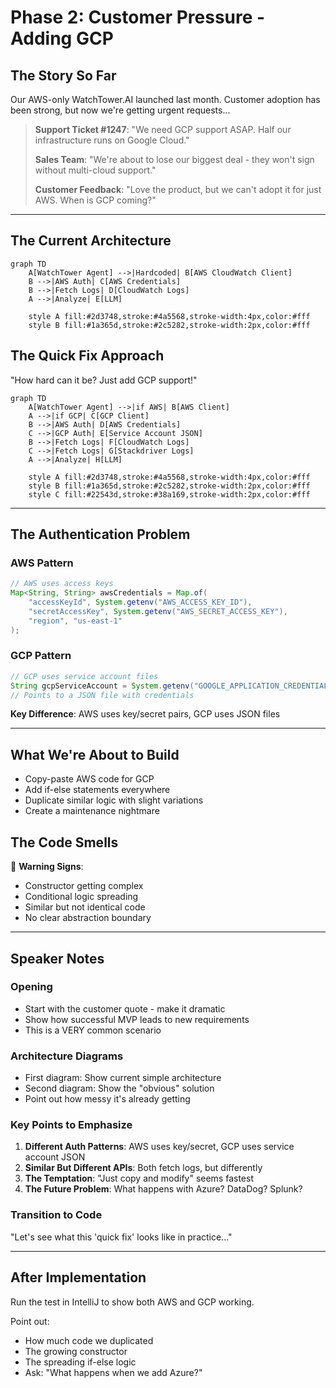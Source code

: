 # Phase 2: Customer Pressure - Adding GCP

## The Story So Far

Our AWS-only WatchTower.AI launched last month. Customer adoption has been strong, but now we're getting urgent requests...

> **Support Ticket #1247**: "We need GCP support ASAP. Half our infrastructure runs on Google Cloud."
> 
> **Sales Team**: "We're about to lose our biggest deal - they won't sign without multi-cloud support."
> 
> **Customer Feedback**: "Love the product, but we can't adopt it for just AWS. When is GCP coming?"

---

## The Current Architecture

```mermaid
graph TD
    A[WatchTower Agent] -->|Hardcoded| B[AWS CloudWatch Client]
    B -->|AWS Auth| C[AWS Credentials]
    B -->|Fetch Logs| D[CloudWatch Logs]
    A -->|Analyze| E[LLM]

    style A fill:#2d3748,stroke:#4a5568,stroke-width:4px,color:#fff
    style B fill:#1a365d,stroke:#2c5282,stroke-width:2px,color:#fff
```

## The Quick Fix Approach

"How hard can it be? Just add GCP support!"

```mermaid
graph TD
    A[WatchTower Agent] -->|if AWS| B[AWS Client]
    A -->|if GCP| C[GCP Client]
    B -->|AWS Auth| D[AWS Credentials]
    C -->|GCP Auth| E[Service Account JSON]
    B -->|Fetch Logs| F[CloudWatch Logs]
    C -->|Fetch Logs| G[Stackdriver Logs]
    A -->|Analyze| H[LLM]

    style A fill:#2d3748,stroke:#4a5568,stroke-width:4px,color:#fff
    style B fill:#1a365d,stroke:#2c5282,stroke-width:2px,color:#fff
    style C fill:#22543d,stroke:#38a169,stroke-width:2px,color:#fff
```

---

## The Authentication Problem

### AWS Pattern
```java
// AWS uses access keys
Map<String, String> awsCredentials = Map.of(
    "accessKeyId", System.getenv("AWS_ACCESS_KEY_ID"),
    "secretAccessKey", System.getenv("AWS_SECRET_ACCESS_KEY"),
    "region", "us-east-1"
);
```

### GCP Pattern
```java
// GCP uses service account files
String gcpServiceAccount = System.getenv("GOOGLE_APPLICATION_CREDENTIALS");
// Points to a JSON file with credentials
```

**Key Difference**: AWS uses key/secret pairs, GCP uses JSON files

---

## What We're About to Build

- Copy-paste AWS code for GCP
- Add if-else statements everywhere
- Duplicate similar logic with slight variations
- Create a maintenance nightmare

## The Code Smells

🚨 **Warning Signs**:
- Constructor getting complex
- Conditional logic spreading
- Similar but not identical code
- No clear abstraction boundary

---

## Speaker Notes

### Opening
- Start with the customer quote - make it dramatic
- Show how successful MVP leads to new requirements
- This is a VERY common scenario

### Architecture Diagrams
- First diagram: Show current simple architecture
- Second diagram: Show the "obvious" solution
- Point out how messy it's already getting

### Key Points to Emphasize
1. **Different Auth Patterns**: AWS uses key/secret, GCP uses service account JSON
2. **Similar But Different APIs**: Both fetch logs, but differently
3. **The Temptation**: "Just copy and modify" seems fastest
4. **The Future Problem**: What happens with Azure? DataDog? Splunk?

### Transition to Code
"Let's see what this 'quick fix' looks like in practice..."

---

## After Implementation

Run the test in IntelliJ to show both AWS and GCP working.

Point out:
- How much code we duplicated
- The growing constructor
- The spreading if-else logic
- Ask: "What happens when we add Azure?"